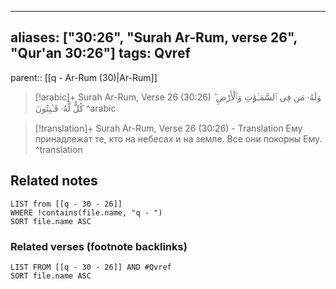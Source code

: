 
---
aliases: ["30:26", "Surah Ar-Rum, verse 26", "Qur'an 30:26"]
tags: Qvref
---

parent:: [[q - Ar-Rum (30)|Ar-Rum]]

> [!arabic]+ Surah Ar-Rum, Verse 26 (30:26)
> <span class="quran-arabic">وَلَهُۥ مَن فِى ٱلسَّمَـٰوَٰتِ وَٱلْأَرْضِ ۖ كُلٌّ لَّهُۥ قَـٰنِتُونَ</span>
^arabic

> [!translation]+ Surah Ar-Rum, Verse 26 (30:26) - Translation
> Ему принадлежат те, кто на небесах и на земле. Все они покорны Ему.
^translation



## Related notes
```dataview
LIST from [[q - 30 - 26]]
WHERE !contains(file.name, "q - ")
SORT file.name ASC
```

### Related verses (footnote backlinks)
```dataview
LIST FROM [[q - 30 - 26]] AND #Qvref
SORT file.name ASC
```

